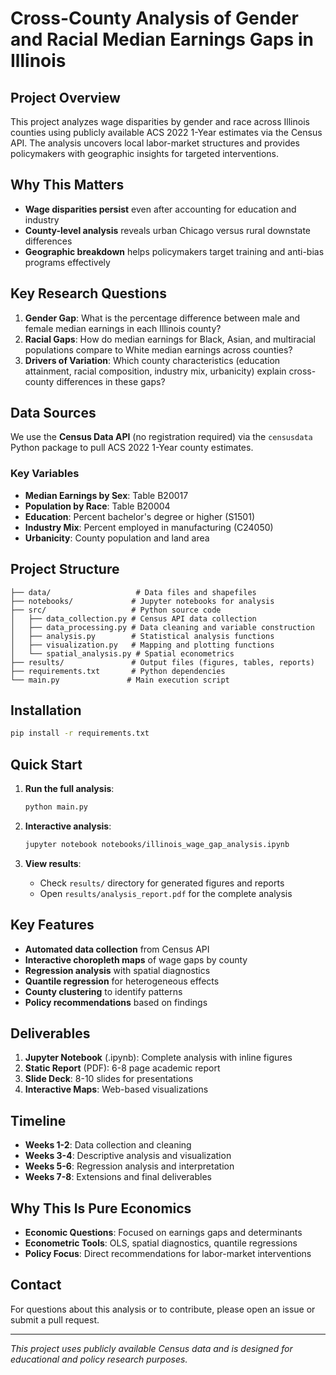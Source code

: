 # Cross-County Analysis of Gender and Racial Median Earnings Gaps in Illinois

## Project Overview

This project analyzes wage disparities by gender and race across Illinois counties using publicly available ACS 2022 1-Year estimates via the Census API. The analysis uncovers local labor-market structures and provides policymakers with geographic insights for targeted interventions.

## Why This Matters

- **Wage disparities persist** even after accounting for education and industry
- **County-level analysis** reveals urban Chicago versus rural downstate differences
- **Geographic breakdown** helps policymakers target training and anti-bias programs effectively

## Key Research Questions

1. **Gender Gap**: What is the percentage difference between male and female median earnings in each Illinois county?
2. **Racial Gaps**: How do median earnings for Black, Asian, and multiracial populations compare to White median earnings across counties?
3. **Drivers of Variation**: Which county characteristics (education attainment, racial composition, industry mix, urbanicity) explain cross-county differences in these gaps?

## Data Sources

We use the **Census Data API** (no registration required) via the `censusdata` Python package to pull ACS 2022 1-Year county estimates.

### Key Variables

- **Median Earnings by Sex**: Table B20017
- **Population by Race**: Table B20004  
- **Education**: Percent bachelor's degree or higher (S1501)
- **Industry Mix**: Percent employed in manufacturing (C24050)
- **Urbanicity**: County population and land area

## Project Structure

```
├── data/                   # Data files and shapefiles
├── notebooks/             # Jupyter notebooks for analysis
├── src/                   # Python source code
│   ├── data_collection.py # Census API data collection
│   ├── data_processing.py # Data cleaning and variable construction
│   ├── analysis.py        # Statistical analysis functions
│   ├── visualization.py   # Mapping and plotting functions
│   └── spatial_analysis.py # Spatial econometrics
├── results/               # Output files (figures, tables, reports)
├── requirements.txt       # Python dependencies
└── main.py               # Main execution script
```

## Installation

```bash
pip install -r requirements.txt
```

## Quick Start

1. **Run the full analysis**:
   ```bash
   python main.py
   ```

2. **Interactive analysis**:
   ```bash
   jupyter notebook notebooks/illinois_wage_gap_analysis.ipynb
   ```

3. **View results**:
   - Check `results/` directory for generated figures and reports
   - Open `results/analysis_report.pdf` for the complete analysis

## Key Features

- **Automated data collection** from Census API
- **Interactive choropleth maps** of wage gaps by county
- **Regression analysis** with spatial diagnostics
- **Quantile regression** for heterogeneous effects
- **County clustering** to identify patterns
- **Policy recommendations** based on findings

## Deliverables

1. **Jupyter Notebook** (.ipynb): Complete analysis with inline figures
2. **Static Report** (PDF): 6-8 page academic report
3. **Slide Deck**: 8-10 slides for presentations
4. **Interactive Maps**: Web-based visualizations

## Timeline

- **Weeks 1-2**: Data collection and cleaning
- **Weeks 3-4**: Descriptive analysis and visualization
- **Weeks 5-6**: Regression analysis and interpretation
- **Weeks 7-8**: Extensions and final deliverables

## Why This Is Pure Economics

- **Economic Questions**: Focused on earnings gaps and determinants
- **Econometric Tools**: OLS, spatial diagnostics, quantile regressions
- **Policy Focus**: Direct recommendations for labor-market interventions

## Contact

For questions about this analysis or to contribute, please open an issue or submit a pull request.

---

*This project uses publicly available Census data and is designed for educational and policy research purposes.* 